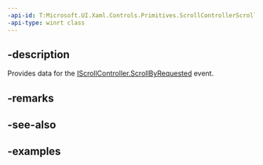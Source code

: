 ```yaml
---
-api-id: T:Microsoft.UI.Xaml.Controls.Primitives.ScrollControllerScrollByRequestedEventArgs
-api-type: winrt class
---
```


## -description

Provides data for the [IScrollController.ScrollByRequested](iscrollcontroller_scrollbyrequested.md) event.

## -remarks

## -see-also

## -examples

